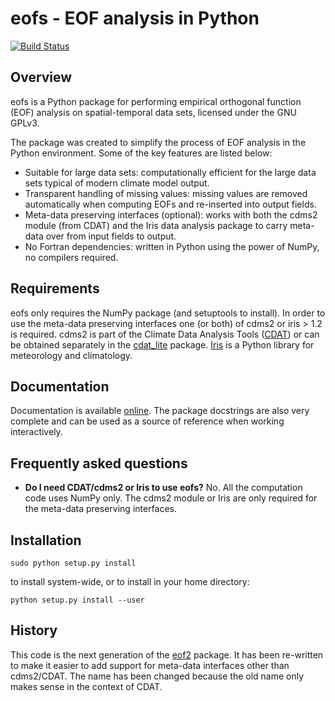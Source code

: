 eofs - EOF analysis in Python
=============================

[![Build Status](https://travis-ci.org/ajdawson/eofs.png)](https://travis-ci.org/ajdawson/eofs)


Overview
--------

eofs is a Python package for performing empirical orthogonal function (EOF) analysis on spatial-temporal data sets, licensed under the GNU GPLv3.

The package was created to simplify the process of EOF analysis in the Python environment.
Some of the key features are listed below:

* Suitable for large data sets: computationally efficient for the large data sets typical of modern climate model output.
* Transparent handling of missing values: missing values are removed automatically when computing EOFs and re-inserted into output fields.
* Meta-data preserving interfaces (optional): works with both the cdms2 module (from CDAT) and the Iris data analysis package to carry meta-data over from input fields to output.
* No Fortran dependencies: written in Python using the power of NumPy, no compilers required.


Requirements
------------

eofs only requires the NumPy package (and setuptools to install).
In order to use the meta-data preserving interfaces one (or both) of cdms2 or iris > 1.2 is required.
cdms2 is part of the Climate Data Analysis Tools ([CDAT](http://www2-pcmdi.llnl.gov/cdat)) or can be obtained separately in the [cdat_lite](http://proj.badc.rl.ac.uk/ndg/wiki/CdatLite) package.
[Iris](http://scitools.org.uk/iris/) is a Python library for meteorology and climatology.


Documentation
-------------

Documentation is available [online](http://ajdawson.github.com/eofs).
The package docstrings are also very complete and can be used as a source of reference when working interactively.


Frequently asked questions
--------------------------

* **Do I need CDAT/cdms2 or Iris to use eofs?**
  No. All the computation code uses NumPy only.
  The cdms2 module or Iris are only required for the meta-data preserving interfaces.


Installation
------------

    sudo python setup.py install

to install system-wide, or to install in your home directory:

    python setup.py install --user


History
-------

This code is the next generation of the [eof2](http://github.com/ajdawson/eof2) package. 
It has been re-written to make it easier to add support for meta-data interfaces other than cdms2/CDAT.
The name has been changed because the old name only makes sense in the context of CDAT.
